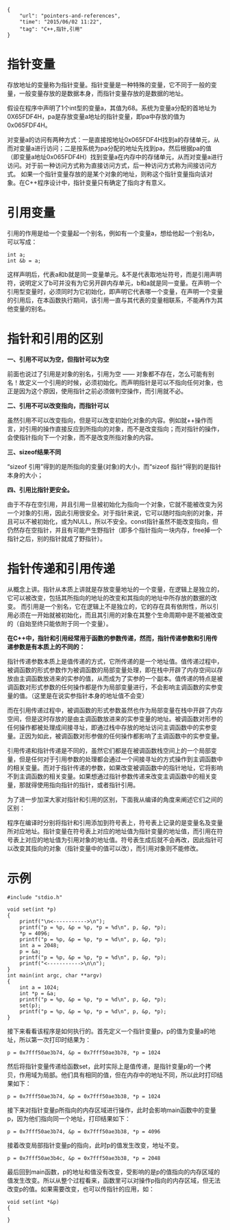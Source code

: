 ```
{
    "url": "pointers-and-references",
    "time": "2015/06/02 11:22",
    "tag": "C++,指针,引用"
}
```

# 指针变量

存放地址的变量称为指针变量。指针变量是一种特殊的变量，它不同于一般的变量，一般变量存放的是数据本身，而指针变量存放的是数据的地址。

假设在程序中声明了1个int型的变量a，其值为68。系统为变量a分配的首地址为0X65FDF4H，pa是存放变量a地址的指针变量，即pa中存放的值为0x065FDF4H。

对变量a的访问有两种方式：一是直接按地址0x065FDF4H找到a的存储单元，从而对变量a进行访问；二是按系统为pa分配的地址先找到pa，然后根据pa的值（即变量a地址0x065FDF4H）找到变量a在内存中的存储单元，从而对变量a进行访问。对于前一种访问方式称为直接访问方式，后一种访问方式称为间接访问方式。
如果一个指针变量存放的是某个对象的地址，则称这个指针变量指向该对象。在C++程序设计中，指针变量只有确定了指向才有意义。

# 引用变量

引用的作用是给一个变量起一个别名，例如有一个变量a，想给他起一个别名b，可以写成：
```
int a;
int &b = a;
```
这样声明后，代表a和b就是同一变量单元。&不是代表取地址符号，而是引用声明符，说明定义了b可并没有为它另开辟内存单元，b和a就是同一变量。在声明一个引用型变量时，必须同时为它初始化，即声明它代表哪一个变量，在声明一个变量的引用后，在本函数执行期间，该引用一直与其代表的变量相联系，不能再作为其他变量的别名。

# 指针和引用的区别

**一、引用不可以为空，但指针可以为空**

前面也说过了引用是对象的别名，引用为空 —— 对象都不存在，怎么可能有别名！故定义一个引用的时候，必须初始化。而声明指针是可以不指向任何对象，也正是因为这个原因，使用指针之前必须做判空操作，而引用就不必。

**二、引用不可以改变指向，而指针可以**

虽然引用不可以改变指向，但是可以改变初始化对象的内容。例如就++操作而言，对引用的操作直接反应到所指向的对象，而不是改变指向；而对指针的操作，会使指针指向下一个对象，而不是改变所指对象的内容。

**三、sizeof结果不同**

“sizeof 引用”得到的是所指向的变量(对象)的大小，而“sizeof 指针”得到的是指针本身的大小；

**四、引用比指针更安全。**

由于不存在空引用，并且引用一旦被初始化为指向一个对象，它就不能被改变为另一个对象的引用，因此引用很安全。对于指针来说，它可以随时指向别的对象，并且可以不被初始化，或为NULL，所以不安全。const指针虽然不能改变指向，但仍然存在空指针，并且有可能产生野指针（即多个指针指向一块内存，free掉一个指针之后，别的指针就成了野指针）。

# 指针传递和引用传递

从概念上讲。指针从本质上讲就是存放变量地址的一个变量，在逻辑上是独立的，它可以被改变，包括其所指向的地址的改变和其指向的地址中所存放的数据的改变。
而引用是一个别名，它在逻辑上不是独立的，它的存在具有依附性，所以引用必须在一开始就被初始化，而且其引用的对象在其整个生命周期中是不能被改变的（自始至终只能依附于同一个变量）。

**在C++中，指针和引用经常用于函数的参数传递，然而，指针传递参数和引用传递参数是有本质上的不同的：**

指针传递参数本质上是值传递的方式，它所传递的是一个地址值。值传递过程中，被调函数的形式参数作为被调函数的局部变量处理，即在栈中开辟了内存空间以存放由主调函数放进来的实参的值，从而成为了实参的一个副本。值传递的特点是被调函数对形式参数的任何操作都是作为局部变量进行，不会影响主调函数的实参变量的值。（这里是在说实参指针本身的地址值不会变）

而在引用传递过程中，被调函数的形式参数虽然也作为局部变量在栈中开辟了内存空间，但是这时存放的是由主调函数放进来的实参变量的地址。被调函数对形参的任何操作都被处理成间接寻址，即通过栈中存放的地址访问主调函数中的实参变量。正因为如此，被调函数对形参做的任何操作都影响了主调函数中的实参变量。

引用传递和指针传递是不同的，虽然它们都是在被调函数栈空间上的一个局部变量，但是任何对于引用参数的处理都会通过一个间接寻址的方式操作到主调函数中的相关变量。而对于指针传递的参数，如果改变被调函数中的指针地址，它将影响不到主调函数的相关变量。如果想通过指针参数传递来改变主调函数中的相关变量，那就得使用指向指针的指针，或者指针引用。

为了进一步加深大家对指针和引用的区别，下面我从编译的角度来阐述它们之间的区别：

程序在编译时分别将指针和引用添加到符号表上，符号表上记录的是变量名及变量所对应地址。指针变量在符号表上对应的地址值为指针变量的地址值，而引用在符号表上对应的地址值为引用对象的地址值。符号表生成后就不会再改，因此指针可以改变其指向的对象（指针变量中的值可以改），而引用对象则不能修改。

# 示例
```
#include "stdio.h"
 
void set(int *p)
{
    printf("\n<----------->\n");
    printf("p = %p, &p = %p, *p = %d\n", p, &p, *p);
    *p = 4096;
    printf("p = %p, &p = %p, *p = %d\n", p, &p, *p);
    int a = 2048;
    p = &a;
    printf("p = %p, &p = %p, *p = %d\n", p, &p, *p);
    printf("<----------->\n\n");
}
int main(int argc, char **argv)
{
    int a = 1024;
    int *p = &a;
    printf("p = %p, &p = %p, *p = %d\n", p, &p, *p);
    set(p);
    printf("p = %p, &p = %p, *p = %d\n", p, &p, *p);
}
```
接下来看看该程序是如何执行的。首先定义一个指针变量p，p的值为变量a的地址，所以第一次打印时结果为：
```
p = 0x7fff50ae3b74, &p = 0x7fff50ae3b78, *p = 1024
```
然后将指针变量传递给函数set，此时实际上是值传递，是指针变量p的一个拷贝，作用域为局部。他们具有相同的值，但在内存中的地址不同，所以此时打印结果如下：
```
p = 0x7fff50ae3b74, &p = 0x7fff50ae3b38, *p = 1024
```
接下来对指针变量p所指向的内存区域进行操作，此时会影响main函数中的变量p，因为他们指向同一个地址，打印结果如下：
```
p = 0x7fff50ae3b74, &p = 0x7fff50ae3b38, *p = 4096
```
接着改变局部指针变量p的指向，此时p的值发生改变，地址不变。
```
p = 0x7fff50ae3b4c, &p = 0x7fff50ae3b38, *p = 2048
```
最后回到main函数，p的地址和值没有改变，受影响的是p的值指向的内存区域的值发生改变。所以从整个过程看来，函数里可以对操作p指向的内存区域，但无法改变p的值。如果需要改变，也可以传指针的应用，如：
```
void set(int *&p)
{
 
}
```
